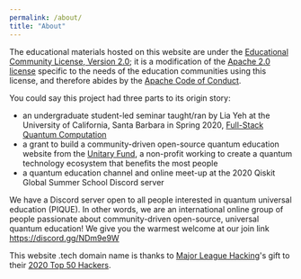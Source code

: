 ```yaml
---
permalink: /about/
title: "About"
---
```


The educational materials hosted on this website are under the <a href="https://opensource.org/licenses/ECL-2.0">Educational Community License, Version 2.0</a>; it is a modification of the <a href="https://www.apache.org/licenses/LICENSE-2.0">Apache 2.0 license</a> specific to the needs of the education communities using this license, and therefore abides by the <a href="https://www.apache.org/foundation/policies/conduct.html">Apache Code of Conduct</a>.

You could say this project had three parts to its origin story:

- an undergraduate student-led seminar taught/ran by Lia Yeh at the University of California, Santa Barbara in Spring 2020, <a href="https://www.ccs.ucsb.edu/courses/2020/spring/full-stack-quantum-computation">Full-Stack Quantum Computation</a>
- a grant to build a community-driven open-source quantum education website from the <a href="https://unitary.fund">Unitary Fund</a>, a non-profit working to create a quantum technology ecosystem that benefits the most people
- a quantum education channel and online meet-up at the 2020 Qiskit Global Summer School Discord server

We have a Discord server open to all people interested in quantum universal education (PIQUE).  In other words, we are an international online group of people passionate about community-driven open-source, universal quantum education!  We give you the warmest welcome at our join link https://discord.gg/NDm9e9W

This website .tech domain name is thanks to <a href="https://mlh.io">Major League Hacking</a>'s gift to their <a href="https://top.mlh.io/2020">2020 Top 50 Hackers</a>.

